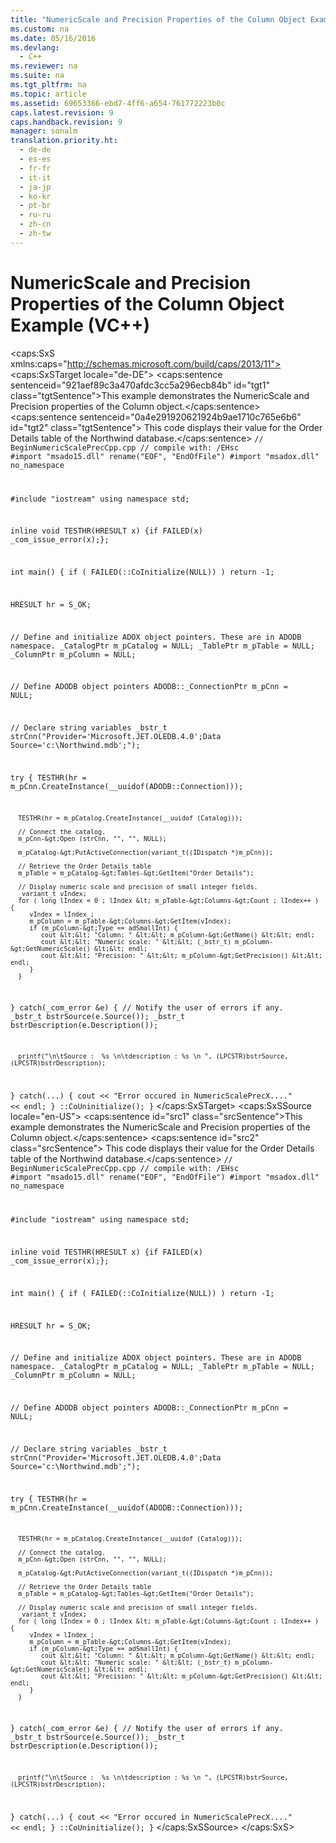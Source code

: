```yaml
---
title: "NumericScale and Precision Properties of the Column Object Example (VC++)"
ms.custom: na
ms.date: 05/16/2016
ms.devlang: 
  - C++
ms.reviewer: na
ms.suite: na
ms.tgt_pltfrm: na
ms.topic: article
ms.assetid: 69653366-ebd7-4ff6-a654-761772223b0c
caps.latest.revision: 9
caps.handback.revision: 9
manager: sonalm
translation.priority.ht: 
  - de-de
  - es-es
  - fr-fr
  - it-it
  - ja-jp
  - ko-kr
  - pt-br
  - ru-ru
  - zh-cn
  - zh-tw
---
```

# NumericScale and Precision Properties of the Column Object Example (VC++)
<?xml version="1.0" encoding="utf-8"?>
<caps:SxS xmlns:caps="http://schemas.microsoft.com/build/caps/2013/11">
  <caps:SxSTarget locale="de-DE">
    <developerReferenceWithoutSyntaxDocument xsi:schemaLocation="http://ddue.schemas.microsoft.com/authoring/2003/5 http://dduestorage.blob.core.windows.net/ddueschema/developer.xsd" xmlns="http://ddue.schemas.microsoft.com/authoring/2003/5" xmlns:xlink="http://www.w3.org/1999/xlink" xmlns:xsi="http://www.w3.org/2001/XMLSchema-instance">
      <introduction>
        <para>
          <caps:sentence sentenceid="921aef89c3a470afdc3cc5a296ecb84b" id="tgt1" class="tgtSentence">This example demonstrates the <legacyLink xlink:href="573ee5d1-57c7-4a27-be79-a0e12944ad9b">NumericScale</legacyLink> and <legacyLink xlink:href="0e0ecbbf-d7de-49d4-a128-5a519ecd54ba">Precision</legacyLink> properties of the <legacyLink xlink:href="6e772783-1bc8-4ea7-94b2-7d7a52ea5c47">Column</legacyLink> object.</caps:sentence>
          <caps:sentence sentenceid="0a4e291920621924b9ae1710c765e6b6" id="tgt2" class="tgtSentence"> This code displays their value for the <legacyBold>Order Details</legacyBold> table of the <legacyItalic>Northwind</legacyItalic> database.</caps:sentence>
        </para>
        <code>// BeginNumericScalePrecCpp.cpp
// compile with: /EHsc
#import "msado15.dll" rename("EOF", "EndOfFile")
#import "msadox.dll" no_namespace

#include "iostream"
using namespace std;

inline void TESTHR(HRESULT x) {if FAILED(x) _com_issue_error(x);};

int main() {
   if ( FAILED(::CoInitialize(NULL)) )
      return -1;

   HRESULT hr = S_OK;

   // Define and initialize ADOX object pointers. These are in ADODB namespace.
   _CatalogPtr m_pCatalog = NULL;
   _TablePtr m_pTable = NULL;
   _ColumnPtr m_pColumn = NULL;

   // Define ADODB object pointers
   ADODB::_ConnectionPtr m_pCnn = NULL;

   // Declare string variables
   _bstr_t strCnn("Provider='Microsoft.JET.OLEDB.4.0';Data Source='c:\\Northwind.mdb';");

   try {
      TESTHR(hr = m_pCnn.CreateInstance(__uuidof(ADODB::Connection)));

      TESTHR(hr = m_pCatalog.CreateInstance(__uuidof (Catalog)));

      // Connect the catalog.
      m_pCnn-&gt;Open (strCnn, "", "", NULL);

      m_pCatalog-&gt;PutActiveConnection(variant_t((IDispatch *)m_pCnn));

      // Retrieve the Order Details table
      m_pTable = m_pCatalog-&gt;Tables-&gt;GetItem("Order Details");

      // Display numeric scale and precision of small integer fields.
      _variant_t vIndex;
      for ( long lIndex = 0 ; lIndex &lt; m_pTable-&gt;Columns-&gt;Count ; lIndex++ ) {
         vIndex = lIndex ;
         m_pColumn = m_pTable-&gt;Columns-&gt;GetItem(vIndex);
         if (m_pColumn-&gt;Type == adSmallInt) {
            cout &lt;&lt; "Column: " &lt;&lt; m_pColumn-&gt;GetName() &lt;&lt; endl;
            cout &lt;&lt; "Numeric scale: " &lt;&lt; (_bstr_t) m_pColumn-&gt;GetNumericScale() &lt;&lt; endl;
            cout &lt;&lt; "Precision: " &lt;&lt; m_pColumn-&gt;GetPrecision() &lt;&lt; endl;
         }
      }
   }
   catch(_com_error &amp;e) {
      // Notify the user of errors if any.
      _bstr_t bstrSource(e.Source());
      _bstr_t bstrDescription(e.Description());

      printf("\n\tSource :  %s \n\tdescription : %s \n ", (LPCSTR)bstrSource, (LPCSTR)bstrDescription);
   }
   catch(...) {
      cout &lt;&lt; "Error occured in NumericScalePrecX...." &lt;&lt; endl;
   }
   ::CoUninitialize();
}</code>
      </introduction>
      <relatedTopics></relatedTopics>
    </developerReferenceWithoutSyntaxDocument>
  </caps:SxSTarget>
  <caps:SxSSource locale="en-US">
    <developerReferenceWithoutSyntaxDocument xsi:schemaLocation="http://ddue.schemas.microsoft.com/authoring/2003/5 http://dduestorage.blob.core.windows.net/ddueschema/developer.xsd" xmlns="http://ddue.schemas.microsoft.com/authoring/2003/5" xmlns:xlink="http://www.w3.org/1999/xlink" xmlns:xsi="http://www.w3.org/2001/XMLSchema-instance">
      <introduction>
        <para>
          <caps:sentence id="src1" class="srcSentence">This example demonstrates the <legacyLink xlink:href="573ee5d1-57c7-4a27-be79-a0e12944ad9b">NumericScale</legacyLink> and <legacyLink xlink:href="0e0ecbbf-d7de-49d4-a128-5a519ecd54ba">Precision</legacyLink> properties of the <legacyLink xlink:href="6e772783-1bc8-4ea7-94b2-7d7a52ea5c47">Column</legacyLink> object.</caps:sentence>
          <caps:sentence id="src2" class="srcSentence"> This code displays their value for the <legacyBold>Order Details</legacyBold> table of the <legacyItalic>Northwind</legacyItalic> database.</caps:sentence>
        </para>
        <code>// BeginNumericScalePrecCpp.cpp
// compile with: /EHsc
#import "msado15.dll" rename("EOF", "EndOfFile")
#import "msadox.dll" no_namespace

#include "iostream"
using namespace std;

inline void TESTHR(HRESULT x) {if FAILED(x) _com_issue_error(x);};

int main() {
   if ( FAILED(::CoInitialize(NULL)) )
      return -1;

   HRESULT hr = S_OK;

   // Define and initialize ADOX object pointers. These are in ADODB namespace.
   _CatalogPtr m_pCatalog = NULL;
   _TablePtr m_pTable = NULL;
   _ColumnPtr m_pColumn = NULL;

   // Define ADODB object pointers
   ADODB::_ConnectionPtr m_pCnn = NULL;

   // Declare string variables
   _bstr_t strCnn("Provider='Microsoft.JET.OLEDB.4.0';Data Source='c:\\Northwind.mdb';");

   try {
      TESTHR(hr = m_pCnn.CreateInstance(__uuidof(ADODB::Connection)));

      TESTHR(hr = m_pCatalog.CreateInstance(__uuidof (Catalog)));

      // Connect the catalog.
      m_pCnn-&gt;Open (strCnn, "", "", NULL);

      m_pCatalog-&gt;PutActiveConnection(variant_t((IDispatch *)m_pCnn));

      // Retrieve the Order Details table
      m_pTable = m_pCatalog-&gt;Tables-&gt;GetItem("Order Details");

      // Display numeric scale and precision of small integer fields.
      _variant_t vIndex;
      for ( long lIndex = 0 ; lIndex &lt; m_pTable-&gt;Columns-&gt;Count ; lIndex++ ) {
         vIndex = lIndex ;
         m_pColumn = m_pTable-&gt;Columns-&gt;GetItem(vIndex);
         if (m_pColumn-&gt;Type == adSmallInt) {
            cout &lt;&lt; "Column: " &lt;&lt; m_pColumn-&gt;GetName() &lt;&lt; endl;
            cout &lt;&lt; "Numeric scale: " &lt;&lt; (_bstr_t) m_pColumn-&gt;GetNumericScale() &lt;&lt; endl;
            cout &lt;&lt; "Precision: " &lt;&lt; m_pColumn-&gt;GetPrecision() &lt;&lt; endl;
         }
      }
   }
   catch(_com_error &amp;e) {
      // Notify the user of errors if any.
      _bstr_t bstrSource(e.Source());
      _bstr_t bstrDescription(e.Description());

      printf("\n\tSource :  %s \n\tdescription : %s \n ", (LPCSTR)bstrSource, (LPCSTR)bstrDescription);
   }
   catch(...) {
      cout &lt;&lt; "Error occured in NumericScalePrecX...." &lt;&lt; endl;
   }
   ::CoUninitialize();
}</code>
      </introduction>
      <relatedTopics></relatedTopics>
    </developerReferenceWithoutSyntaxDocument>
  </caps:SxSSource>
</caps:SxS>